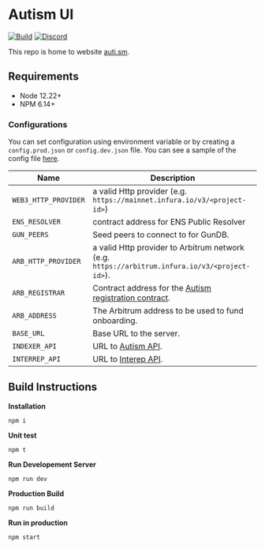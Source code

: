 # Autism UI

[![Build](https://github.com/autism-org/ui/actions/workflows/build.yml/badge.svg)](https://github.com/autism-org/ui/actions/workflows/build.yml)
[![Discord](https://img.shields.io/discord/887573677959417889)](https://discord.com/invite/GVP9MghwXc)

This repo is home to website [auti.sm](https://auti.sm).

## Requirements
- Node 12.22+
- NPM 6.14+

### Configurations
You can set configuration using environment variable or by creating a `config.prod.json` or `config.dev.json` file. You can see a sample of the config file [here](./config.sample.json).

| Name | Description |  
| ------------- |-------------| 
| `WEB3_HTTP_PROVIDER` | a valid Http provider (e.g. `https://mainnet.infura.io/v3/<project-id>`) |
| `ENS_RESOLVER` | contract address for ENS Public Resolver |
| `GUN_PEERS` | Seed peers to connect to for GunDB. |
| `ARB_HTTP_PROVIDER` | a valid Http provider to Arbitrum network (e.g. `https://arbitrum.infura.io/v3/<project-id>`). |
| `ARB_REGISTRAR` | Contract address for the [Autism registration contract](https://github.com/autism-org/contracts). |
| `ARB_ADDRESS` | The Arbitrum address to be used to fund onboarding. |
| `BASE_URL` | Base URL to the server. |
| `INDEXER_API` | URL to [Autism API](https://docs.auti.sm/developers/api). |
| `INTERREP_API` | URL to [Interep API](https://docs.interep.link/api). |

## Build Instructions

**Installation**
```
npm i
```

**Unit test**
```
npm t
```

**Run Developement Server**
```
npm run dev
```

**Production Build**
```
npm run build
```

**Run in production**
```
npm start
```
